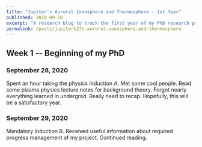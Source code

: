 ```yaml
---
title: "Jupiter's Auroral Ionosphere and Thermosphere - 1st Year"
published: 2020-09-28
excerpt: "A research blog to track the first year of my PhD research project at University of Leicester. "
permalink: /posts/jupiter%27s-auroral-ionosphere-and-thermosphere
---
```



## Week 1 -- Beginning of my PhD
### September 28, 2020
Spent an hour taking the physics Induction A. Met some cool people. Read some plasma physics lecture notes for background theory. Forgot nearly everything learned in undergrad. Really need to recap. Hopefully, this will be a satisfactory year.

### September 29, 2020
Mandatory Induction B. Received useful information about required progress management of my project. Continued reading.